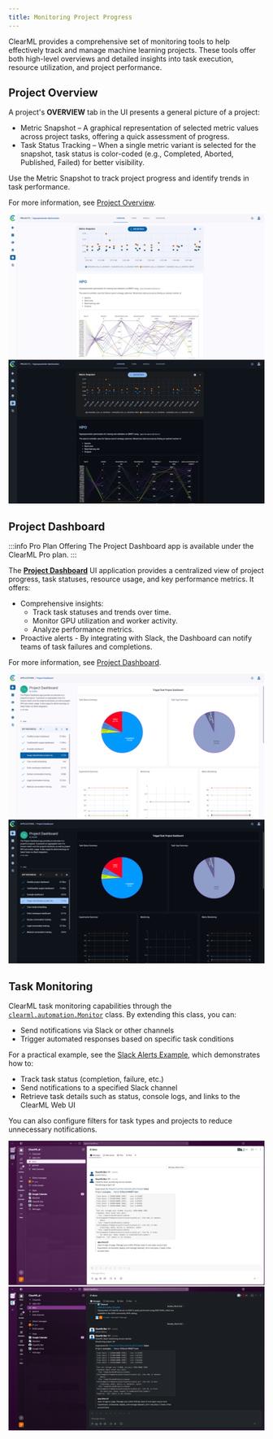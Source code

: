 ```yaml
---
title: Monitoring Project Progress
---
```


ClearML provides a comprehensive set of monitoring tools to help effectively track and manage machine learning projects. 
These tools offer both high-level overviews and detailed insights into task execution, resource 
utilization, and project performance.


## Project Overview

A project's **OVERVIEW** tab in the UI presents a general picture of a project: 
* Metric Snapshot – A graphical representation of selected metric values across project tasks, offering a quick assessment of progress.
* Task Status Tracking – When a single metric variant is selected for the snapshot, task status is color-coded (e.g., 
Completed, Aborted, Published, Failed) for better visibility.

Use the Metric Snapshot to track project progress and identify trends in task performance.

For more information, see [Project Overview](../webapp/webapp_project_overview.md).

![Project Overview](../img/webapp_project_overview.png#light-mode-only)
![Project Overview](../img/webapp_project_overview_dark.png#dark-mode-only)

## Project Dashboard 

:::info Pro Plan Offering
The Project Dashboard app is available under the ClearML Pro plan.
:::

The [**Project Dashboard**](../webapp/applications/apps_dashboard.md) UI application provides a centralized 
view of project progress, task statuses, resource usage, and key performance metrics. It offers:
* Comprehensive insights:
  * Track task statuses and trends over time. 
  * Monitor GPU utilization and worker activity. 
  * Analyze performance metrics. 
* Proactive alerts - By integrating with Slack, the Dashboard can notify teams of task failures 
  and completions.

For more information, see [Project Dashboard](../webapp/applications/apps_dashboard.md).

![Project Dashboard](../img/apps_dashboard.png#light-mode-only)
![Project Dashboard](../img/apps_dashboard_dark.png#dark-mode-only)

## Task Monitoring

ClearML task monitoring capabilities through the [`clearml.automation.Monitor`](https://github.com/clearml/clearml/blob/master/clearml/automation/monitor.py) 
class. By extending this class, you can:

* Send notifications via Slack or other channels
* Trigger automated responses based on specific task conditions

For a practical example, see the [Slack Alerts Example](../guides/services/slack_alerts.md), which demonstrates how to:

* Track task status (completion, failure, etc.)
* Send notifications to a specified Slack channel
* Retrieve task details such as status, console logs, and links to the ClearML Web UI

You can also configure filters for task types and projects to reduce unnecessary notifications.

![Slack Alerts](../img/examples_slack_alerts.png#light-mode-only)
![Slack Alerts](../img/examples_slack_alerts_dark.png#dark-mode-only)

